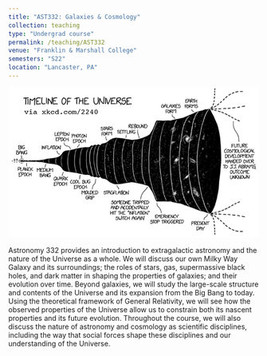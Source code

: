 ```yaml
---
title: "AST332: Galaxies & Cosmology"
collection: teaching
type: "Undergrad course"
permalink: /teaching/AST332
venue: "Franklin & Marshall College"
semesters: "S22"
location: "Lancaster, PA"
---
```


<!--<div style="line-height: 1.5em; font-size: 0.8em; font-style: italic;">-->
[<img src="../images/ast332-xkcd-timeline.png" alt='Timeline of the Universe from xkcd.com/'>](https://xkcd.com/2240/)
<!--<br>Image credits Vicente Brambila and Raluca Rilla (IG: @raluca)</div>-->


Astronomy 332 provides an introduction to extragalactic astronomy and the nature of the Universe as a whole. We will discuss our own Milky Way Galaxy and its surroundings; the roles of stars, gas, supermassive black holes, and dark matter in shaping the properties of galaxies; and their evolution over time. Beyond galaxies, we will study the large-scale structure and contents of the Universe and its expansion from the Big Bang to today. Using the theoretical framework of General Relativity, we will see how the observed properties of the Universe allow us to constrain both its nascent properties and its future evolution. Throughout the course, we will also discuss the nature of astronomy and cosmology as scientific disciplines, including the way that social forces shape these disciplines and our understanding of the Universe.
